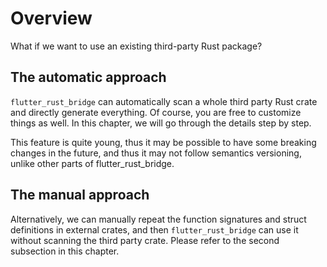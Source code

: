 # Overview

What if we want to use an existing third-party Rust package?

## The automatic approach

`flutter_rust_bridge` can automatically scan a whole third party Rust crate and directly generate everything.
Of course, you are free to customize things as well.
In this chapter, we will go through the details step by step.

This feature is quite young, thus it may be possible to have some breaking changes in the future,
and thus it may not follow semantics versioning, unlike other parts of flutter_rust_bridge.

## The manual approach

Alternatively, we can manually repeat the function signatures and struct definitions in external crates,
and then `flutter_rust_bridge` can use it without scanning the third party crate.
Please refer to the second subsection in this chapter.
